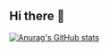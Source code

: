 ## Hi there 👋
[![Anurag's GitHub stats](https://github-readme-stats.vercel.app/api?username=murayajoe)](https://github.com/anuraghazra/github-readme-stats)

<!--
**murayajoe/murayajoe** is a ✨ _special_ ✨ repository because its `README.md` (this file) appears on your GitHub profile.

Here are some ideas to get you started:

- 🔭 I’m currently working on ...
- 🌱 I’m currently learning ...
- 👯 I’m looking to collaborate on ...
- 🤔 I’m looking for help with ...
- 💬 Ask me about ...
- 📫 How to reach me: ...
- 😄 Pronouns: ...
- ⚡ Fun fact: ...
-->
